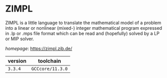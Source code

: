 # ZIMPL

ZIMPL is a little language to translate the mathematical model of a problem into a linear or nonlinear (mixed-) integer mathematical program expressed in .lp or .mps file format which can be read and (hopefully) solved by a LP or MIP solver.

*homepage*: <https://zimpl.zib.de/>

version | toolchain
--------|----------
``3.3.4`` | ``GCCcore/11.3.0``
